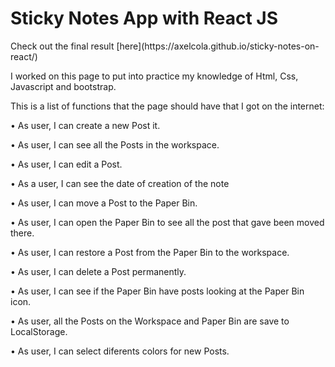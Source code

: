 <h1>Sticky Notes App with React JS</h1>
Check out the final result [here](https://axelcola.github.io/sticky-notes-on-react/)

I worked on this page to put into practice my knowledge of Html, Css, Javascript and bootstrap.

This is a list of functions that the page should have that I got on the internet:

• As user, I can create a new Post it.

• As user, I can see all the Posts in the workspace.

• As user, I can edit a Post.

• As a user, I can see the date of creation of the note

• As user, I can move a Post to the Paper Bin.

• As user, I can open the Paper Bin to see all the post that gave been moved there.

• As user, I can restore a Post from the Paper Bin to the workspace.

• As user, I can delete a Post permanently.

• As user, I can see if the Paper Bin have posts looking at the Paper Bin icon.

• As user, all the Posts on the Workspace and Paper Bin are save to LocalStorage.

• As user, I can select diferents colors for new Posts.
